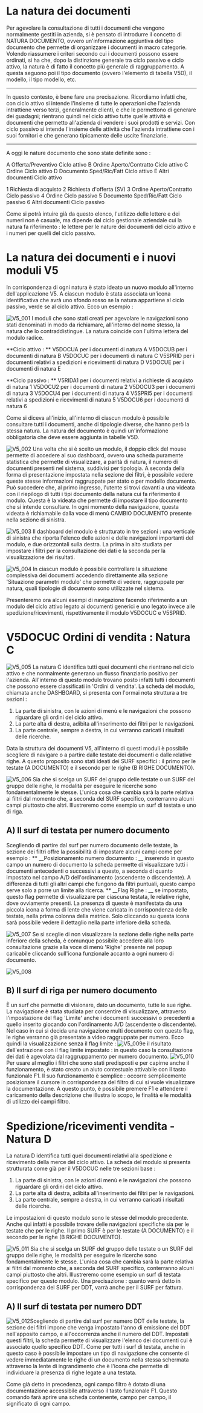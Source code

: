
# La natura dei documenti

Per agevolare la consultazione di tutti i documenti che vengono normalmente gestiti in azienda, si è pensato di introdurre il concetto di NATURA DOCUMENTO, ovvero un'informazione aggiuntiva del tipo documento che permette di organizzare i documenti in macro categorie. Volendo riassumere i criteri secondo cui i documenti possono essere ordinati, si ha che, dopo la distinzione generale tra ciclo passivo e ciclo attivo, la natura è di fatto il concetto più generale di raggruppamento. A questa seguono poi il tipo documento (ovvero l'elemento di tabella V5D), il modello, il tipo modello, etc.

*********************************
In questo contesto, è bene fare una precisazione. Ricordiamo infatti che, con ciclo attivo si intende l'insieme di tutte le operazioni che l'azienda intrattiene verso terzi, generalmente clienti, e che le permettono di generare dei guadagni; rientrano quindi nel ciclo attivo tutte quelle attività e documenti che permetto all'azienda di vendere i suoi prodotti e servizi.
Con ciclo passivo si intende l'insieme delle attività che l'azienda intrattiene con i suoi fornitori e che generano tipicamente delle uscite finanziarie.
*********************************

A oggi le nature documento che sono state definite sono : 

A         Offerta/Preventivo Ciclo attivo
B         Ordine Aperto/Contratto Ciclo attivo
C         Ordine Ciclo attivo
D         Documento Sped/Ric/Fatt Ciclo attivo
E         Altri documenti Ciclo attivo

1         Richiesta di acquisto
2         Richiesta d'offerta (SV)
3         Ordine Aperto/Contratto Ciclo passivo
4         Ordine Ciclo passivo
5         Documento Sped/Ric/Fatt Ciclo passivo
6         Altri documenti Ciclo passivo

Come si potrà intuire già da questo elenco, l'utilizzo delle lettere e dei numeri non è casuale, ma dipende dal ciclo gestionale aziendale cui la natura fa riferimento :  le lettere per le nature dei documenti del ciclo attivo e i numeri per quelli del ciclo passivo.


# La natura dei documenti e i nuovi moduli V5

In corrispondenza di ogni natura è stato ideato un nuovo modulo all'interno dell'applicazione V5.
A ciascun modulo è stata associata un'icona identificativa che avrà uno sfondo rosso se la natura appartiene al ciclo passivo, verde se al ciclo attivo. Ecco un esempio : 

![V5_001](http://localhost:3000/immagini/MBDOC_OPE-V5DOCU_01/V5_001.png)
I moduli che sono stati creati per agevolare le navigazioni sono stati denominati in modo da richiamare, all'interno del nome stesso, la natura che lo contraddistingue. La natura coincide con l'ultima lettera del modulo radice.

**Ciclo attivo : **
V5DOCUA per i documenti di natura A
V5DOCUB per i documenti di natura B
V5DOCUC per i documenti di natura C
V5SPRID per i documenti relativi a spedizioni e ricevimenti di natura D
V5DOCUE per i documenti di natura E

**Ciclo passivo : **
V5RIDA1 per i documenti relativi a richieste di acquisto di natura 1
V5DOCU2 per i documenti di natura 2
V5DOCU3 per i documenti di natura 3
V5DOCU4 per i documenti di natura 4
V5SPRI5 per i documenti relativi a spedizioni e ricevimenti di natura 5
V5DOCU6 per i documenti di natura 6

Come si diceva all'inizio, all'interno di ciascun modulo è possibile consultare tutti i documenti, anche di tipologie diverse, che hanno però la stessa natura. La natura del documento è quindi un'informazione obbligatoria che deve essere aggiunta in tabelle V5D.

![V5_002](http://localhost:3000/immagini/MBDOC_OPE-V5DOCU_01/V5_002.png)
Una volta che si è scelto un modulo, il doppio click del mouse permette di accedere al suo dashboard, ovvero una scheda puramente statistica che permette di visualizzare, a parità di natura, il numero di documenti presenti nel sistema, suddivisi per tipologia. A seconda della forma di presentazione impostata nella sezione dei filtri, è possibile vedere queste stesse informazioni raggruppate per stato o per modello documento.
Può succedere che, al primo ingresso, l'utente si trovi davanti a una videata con il riepilogo di tutti i tipi documento della natura cui fa riferimento il modulo. Questa è la videata che permette di impostare il tipo documento che si intende consultare. In ogni momento della navigazione, questa videata è richiamabile dalla voce di menù CAMBIO DOCUMENTO presente nella sezione di sinistra.

![V5_003](http://localhost:3000/immagini/MBDOC_OPE-V5DOCU_01/V5_003.png)
Il dashboard del modulo è strutturato in tre sezioni :  una verticale di sinistra che riporta l'elenco delle azioni e delle navigazioni importanti del modulo, e due orizzontali sulla destra. La prima in alto studiata per impostare i filtri per la consultazione dei dati e la seconda per la visualizzazione dei risultati.

![V5_004](http://localhost:3000/immagini/MBDOC_OPE-V5DOCU_01/V5_004.png)
In ciascun modulo è possibile controllare la situazione complessiva dei documenti accedendo direttamente alla sezione 'Situazione parametri modulo' che permette di vedere, raggruppate per natura, quali tipologie di documento sono utilizzate nel sistema.

Presenteremo ora alcuni esempi di navigazione facendo riferimento a un modulo del ciclo attivo legato ai documenti generici e uno legato invece alle spedizione/ricevimenti, rispettivamente il modulo V5DOCUC e V5SPRID.

# V5DOCUC Ordini di vendita :  Natura C

![V5_005](http://localhost:3000/immagini/MBDOC_OPE-V5DOCU_01/V5_005.png)
La natura C identifica tutti quei documenti che rientrano nel ciclo attivo e che normalmente generano un flusso finanziario positivo per l'azienda. All'interno di questo modulo trovano posto infatti tutti i documenti che possono essere classificati in 'Ordini di vendita'. La scheda del modulo, chiamata anche DASHBOARD, si presenta con l'ormai nota struttura a tre sezioni : 

1. La parte di sinistra, con le azioni di menù e le navigazioni che possono riguardare gli ordini del ciclo attivo.
2. La parte alta di destra, adibita all'inserimento dei filtri per le navigazioni.
3. La parte centrale, sempre a destra, in cui verranno caricati i risultati delle ricerche.

Data la struttura dei documenti V5, all'interno di questi moduli è possibile scegliere di navigare o a partire dalle testate dei documenti o dalle relative righe. A questo proposito sono stati ideati dei SURF specifici :  il primo per le testate (A DOCUMENTO) e il secondo per le righe (B RIGHE DOCUMENTO).

![V5_006](http://localhost:3000/immagini/MBDOC_OPE-V5DOCU_01/V5_006.png)
Sia che si scelga un SURF del gruppo delle testate o un SURF del gruppo delle righe, le modalità per eseguire le ricerche sono fondamentalmente le stesse. L'unica cosa che cambia sarà la parte relativa ai filtri dal momento che, a seconda del SURF specifico, conterranno alcuni campi piuttosto che altri. Illustreremo come esempio un surf di testata e uno di riga.

## A) Il surf di testata per numero documento

Scegliendo di partire dal surf per numero documento delle testate, la sezione dei filtri offre la possibilità di impostare alcuni campi come per esempio : 
** __Posizionamento numero documento : __ inserendo in questo campo un numero di documento la scheda permette di visualizzare tutti i documenti antecedenti o successivi a questo, a seconda di quanto impostato nel campo A/D dell'ordinamento (ascendente o discendente). A differenza di tutti gli altri campi che fungono da filtri puntuali, questo campo serve solo a porre un limite alla ricerca.
** __Flag Righe : __ se impostato, questo flag permette di visualizzare per ciascuna testata, le relative righe, dove ovviamente presenti. La presenza di queste è manifestata da una piccola icona a forma di lente che viene caricata in corrispondenza delle testate, nella prima colonna della matrice. Solo cliccando su questa icona sarà possibile vedere il dettaglio nella parte inferiore della scheda.

![V5_007](http://localhost:3000/immagini/MBDOC_OPE-V5DOCU_01/V5_007.png)
Se si sceglie di non visualizzare la sezione delle righe nella parte inferiore della scheda, è comunque possibile accedere alla loro consultazione grazie alla voce di menù 'Righe' presente nel popup caricabile cliccando sull'icona funzionale accanto a ogni numero di documento.

![V5_008](http://localhost:3000/immagini/MBDOC_OPE-V5DOCU_01/V5_008.png)
## B) Il surf di riga per numero documento

È un surf che permette di visionare, dato un documento, tutte le sue righe.
La navigazione è stata studiata per consentire di visualizzare, attraverso l'impostazione del flag 'Limite' anche i documenti successivi o precedenti a quello inserito giocando con l'ordinamento A/D (ascendente o discendente). Nel caso in cui si decida una navigazione multi documento con questo flag, le righe verranno già presentate a video raggruppate per numero.
Ecco quindi la visualizzazione senza il flag limite : 
![V5_009](http://localhost:3000/immagini/MBDOC_OPE-V5DOCU_01/V5_009.png)e il risultato dell'estrazione con il flag limite impostato :  in questo caso la consultazione dei dati è agevolata dal raggruppamento per numero documento.
![V5_010](http://localhost:3000/immagini/MBDOC_OPE-V5DOCU_01/V5_010.png)
Per usare al meglio i filtri che sono stati predisposti e per capirne anche il funzionamento, è stato creato un aiuto contestuale attivabile con il tasto funzionale F1. Il suo funzionamento è semplice :  occorre semplicemente posizionare il cursore in corrispondenza del filtro di cui si vuole visualizzare la documentazione. A questo punto, è possibile premere F1 e attendere il caricamento della descrizione che illustra lo scopo, le finalità e le modalità di utilizzo dei campi filtro.

# Spedizione/ricevimenti vendita - Natura D

La natura D identifica tutti quei documenti relativi alla spedizione e ricevimento della merce del ciclo attivo. La scheda del modulo si presenta strutturata come già per il V5DOCUC nelle tre sezioni base : 
1. La parte di sinistra, con le azioni di menù e le navigazioni che possono riguardare gli ordini del ciclo attivo.
2. La parte alta di destra, adibita all'inserimento dei filtri per le navigazioni.
3. La parte centrale, sempre a destra, in cui verranno caricati i risultati delle ricerche.

Le impostazioni di questo modulo sono le stesse del modulo precedente. Anche qui infatti è possibile trovare delle navigazioni specifiche sia per le testate che per le righe.
Il primo SURF è per le testate (A  DOCUMENTO) e il secondo per le righe (B RIGHE DOCUMENTO).

![V5_011](http://localhost:3000/immagini/MBDOC_OPE-V5DOCU_01/V5_011.png)
Sia che si scelga un SURF del gruppo delle testate o un SURF del gruppo delle righe, le modalità per eseguire le ricerche sono fondamentalmente le stesse. L'unica cosa che cambia sarà la parte relativa ai filtri dal momento che, a seconda del SURF specifico, conterranno alcuni campi piuttosto che altri. Illustreremo come esempio un surf di testata specifico per questo modulo.
Una precisazione :  quanto verrà detto in corrispondenza del SURF per DDT, varrà anche per il SURF per fattura.

## A) Il surf di testata per numero DDT
![V5_012](http://localhost:3000/immagini/MBDOC_OPE-V5DOCU_01/V5_012.png)Scegliendo di partire dal surf per numero DDT delle testate, la sezione dei filtri impone che venga impostato l'anno di emissione del DDT nell'apposito campo, e all'occorrenza anche il numero del DDT.
Impostati questi filtri, la scheda permette di visualizzare l'elenco dei documenti cui è associato quello specifico DDT.
Come per tutti i surf di testata, anche in questo caso è possibile impostare un tipo di navigazione che consente di vedere immediatamente le righe di un documento nella stessa schermata attraverso la lente di ingrandimento che è l'icona che permette di individuare la presenza di righe legate a una testata.

Come già detto in precedenza, ogni campo filtro è dotato di una documentazione accessibile attraverso il tasto funzionale F1. Questo comando farà aprire una scheda contenente, campo per campo, il significato di ogni campo.


